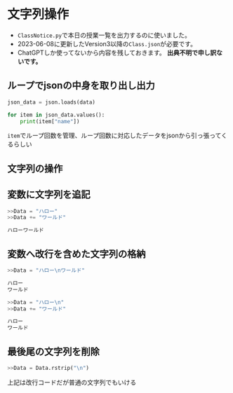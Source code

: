 # 文字列操作
* `ClassNotice.py`で本日の授業一覧を出力するのに使いました。
* 2023-06-08に更新したVersion3以降の`Class.json`が必要です。
* ChatGPTしか使ってないから内容を残しておきます。
**出典不明で申し訳ないです。**

## ループでjsonの中身を取り出し出力
```Python
json_data = json.loads(data)

for item in json_data.values():
    print(item["name"])
```
`item`でループ回数を管理、ループ回数に対応したデータをjsonから引っ張ってくるらしい

## 文字列の操作
## 変数に文字列を追記
```Python
>>Data = "ハロー"
>>Data += "ワールド"

ハローワールド
```
## 変数へ改行を含めた文字列の格納
```Python
>>Data = "ハロー\nワールド"

ハロー
ワールド
```
```Python
>>Data = "ハロー\n"
>>Data += "ワールド"

ハロー
ワールド
```
## 最後尾の文字列を削除
```Python
>>Data = Data.rstrip("\n")
```
上記は改行コードだが普通の文字列でもいける
